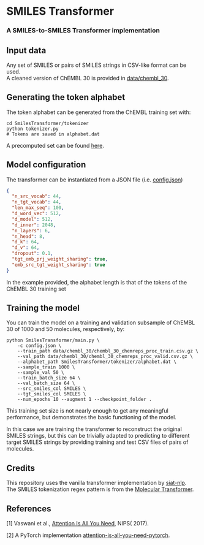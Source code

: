 # SMILES Transformer

### A SMILES-to-SMILES Transformer implementation

## Input data

Any set of SMILES or pairs of SMILES strings in CSV-like format can be used.  
A cleaned version of ChEMBL 30 is provided in [data/chembl_30](/data/chembl_30).

## Generating the token alphabet

The token alphabet can be generated from the ChEMBL training set with:

```console
cd SmilesTransformer/tokenizer
python tokenizer.py
# Tokens are saved in alphabet.dat
```

A precomputed set can be found [here](/SmilesTransformer/tokenizer/alphabet.dat).

## Model configuration

The transformer can be instantiated from a JSON file (i.e. [config.json](config.json))

```json
{
  "n_src_vocab": 44,
  "n_tgt_vocab": 44,
  "len_max_seq": 100,
  "d_word_vec": 512,
  "d_model": 512,
  "d_inner": 2048,
  "n_layers": 6,
  "n_head": 8,
  "d_k": 64,
  "d_v": 64,
  "dropout": 0.1,
  "tgt_emb_prj_weight_sharing": true,
  "emb_src_tgt_weight_sharing": true
}
```

In the example provided, the alphabet length is that of the tokens of the ChEMBL 30 training set

## Training the model

You can train the model on a training and validation subsample of ChEMBL 30 of 1000 and 50 molecules, respectively, by:

```console
python SmilesTransformer/main.py \
    -c config.json \
    --train_path data/chembl_30/chembl_30_chemreps_proc_train.csv.gz \
    --val_path data/chembl_30/chembl_30_chemreps_proc_valid.csv.gz \
    --alphabet_path SmilesTransformer/tokenizer/alphabet.dat \
    --sample_train 1000 \
    --sample_val 50 \
    --train_batch_size 64 \
    --val_batch_size 64 \
    --src_smiles_col SMILES \
    --tgt_smiles_col SMILES \
    --num_epochs 10 --augment 1 --checkpoint_folder .
```

This training set size is not nearly enough to get any meaningful performance, but demonstrates the basic functioning of
the model.

In this case we are training the transformer to reconstruct the original SMILES strings,
but this can be trivially adapted to predicting to different target SMILES strings by
providing training and test CSV files of pairs of molecules.

## Credits

This repository uses the vanilla transformer implementation
by [siat-nlp](https://github.com/siat-nlp/transformer-pytorch).  
The SMILES tokenization regex pattern is from
the [Molecular Transformer](https://github.com/pschwllr/MolecularTransformer).

## References

[1] Vaswani et al., [Attention Is All You Need](http://papers.nips.cc/paper/7181-attention-is-all-you-need.pdf), NIPS(
2017).

[2] A PyTorch
implementation [attention-is-all-you-need-pytorch](https://github.com/jadore801120/attention-is-all-you-need-pytorch).